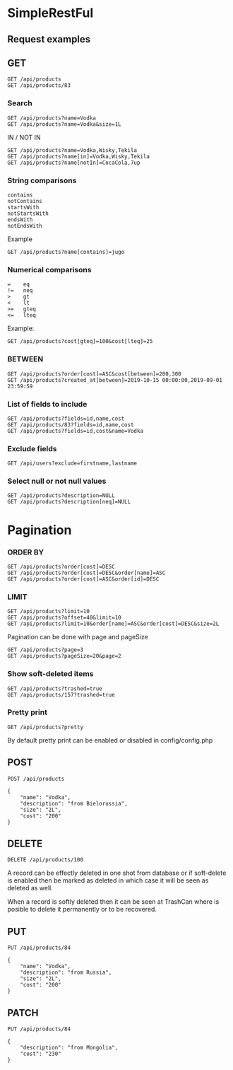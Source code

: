 # SimpleRestFul

## Request examples

## GET <READ>

    GET /api/products
    GET /api/products/83

### Search    

    GET /api/products?name=Vodka
    GET /api/products?name=Vodka&size=1L

IN / NOT IN

    GET /api/products?name=Vodka,Wisky,Tekila
    GET /api/products?name[in]=Vodka,Wisky,Tekila
    GET /api/products?name[notIn]=CocaCola,7up

### String comparisons   

    contains
    notContains
    startsWith
    notStartsWith
    endsWith   
    notEndsWith
    
Example

    GET /api/products?name[contains]=jugo 

### Numerical comparisons

    =    eq
    !=   neq
    >    gt
    <    lt
    >=   gteq
    <=   lteq

Example:  
    
    GET /api/products?cost[gteq]=100&cost[lteq]=25

### BETWEEN

    GET /api/products?order[cost]=ASC&cost[between]=200,300
    GET /api/products?created_at[between]=2019-10-15 00:00:00,2019-09-01 23:59:59

### List of fields to include

    GET /api/products?fields=id,name,cost
    GET /api/products/83?fields=id,name,cost
    GET /api/products?fields=id,cost&name=Vodka

### Exclude fields

    GET /api/users?exclude=firstname,lastname

### Select null or not null values

    GET /api/products?description=NULL
    GET /api/products?description[neq]=NULL

# Pagination

### ORDER BY

    GET /api/products?order[cost]=DESC
    GET /api/products?order[cost]=DESC&order[name]=ASC
    GET /api/products?order[cost]=ASC&order[id]=DESC

### LIMIT

    GET /api/products?limit=10
    GET /api/products?offset=40&limit=10
    GET /api/products?limit=10&order[name]=ASC&order[cost]=DESC&size=2L

Pagination can be done with page and pageSize

    GET /api/products?page=3
    GET /api/products?pageSize=20&page=2

### Show soft-deleted items

    GET /api/products?trashed=true
    GET /api/products/157?trashed=true
    
### Pretty print 

    GET /api/products?pretty

By default pretty print can be enabled or disabled in config/config.php    

## POST <CREATE>

    POST /api/products

    {
        "name": "Vodka",
        "description": "from Bielorussia",
        "size": "2L",
        "cost": "200"
    }


## DELETE

    DELETE /api/products/100

A record can be effectly deleted in one shot from database or if soft-delete is enabled then be marked as deleted in which case it will be seen as deleted as well.

When a record is softly deleted then it can be seen at TrashCan where is posible to delete it permanently or to be recovered.

## PUT  <UPDATE>

    PUT /api/products/84

    {
        "name": "Vodka",
        "description": "from Russia",
        "size": "2L",
        "cost": "200"
    }


## PATCH <PARTIAL UPDATE>

    PUT /api/products/84

    {
        "description": "from Mongolia",
        "cost": "230"
    }

